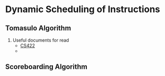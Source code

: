 # Dynamic Scheduling of Instructions


## Tomasulo Algorithm
1. Useful documents for read
   - [CS422](https://www.cse.iitk.ac.in/users/biswap/CS422/L12-Tomasulo.pdf)
   - 


## Scoreboarding Algorithm
